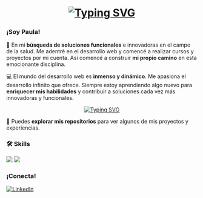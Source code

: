 
# <div align="center"><a href="https://git.io/typing-svg"><img src="https://readme-typing-svg.herokuapp.com?font=Fira+Code&pause=1000&color=F7E57D&background=000000F8&center=true&vCenter=true&random=false&width=435&lines=%C2%A1Bienvenido+a+mi+Github!+%F0%9F%9A%80" alt="Typing SVG" /></a></div>

<h3 align="left">¡Soy Paula!</h3>

🚀 En mi **búsqueda de soluciones funcionales** e innovadoras en el campo de la salud. Me adentré en el desarrollo web y comencé a realizar cursos y proyectos por mi cuenta. Así comencé a construir **mi propio camino** en esta emocionante disciplina.

💻 El mundo del desarrollo web es **inmenso y dinámico**. Me apasiona el desarrollo infinito que ofrece. Siempre estoy aprendiendo algo nuevo para **enriquecer mis habilidades** y contribuir a soluciones cada vez más innovadoras y funcionales. 

 <div align="center">
<a href="https://git.io/typing-svg"><img src="https://readme-typing-svg.herokuapp.com?font=Fira+Code&weight=500&size=13&pause=1036&color=F7E57D&background=00000088&center=true&vCenter=true&repeat=false&random=false&width=470&height=30&lines=+%C2%A1El+desarrollo+web+es+mi+viaje+interminable+de+aprendizaje!" alt="Typing SVG" /></a>
</div>

💫 Puedes **explorar mis repositorios** para ver algunos de mis proyectos y experiencias. 


### 🛠️ Skills

<div>
<img src="https://img.shields.io/badge/Figma-F24E1E?style=for-the-badge&logo=figma&logoColor=white"></img>
 <a href="https://skillicons.dev">
    <img src="https://skillicons.dev/icons?i=html,js,react" />
  </a>
 
</div>


### ¡Conecta!
<p align="left">
	<a href="https://www.linkedin.com/in/abhishek-sisodiya/"><img src="https://img.icons8.com/bubbles/50/000000/linkedin.png" alt="LinkedIn"/></a>
    </p>